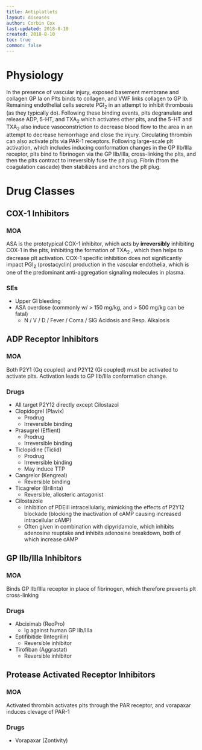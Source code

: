 ```yaml
---
title: Antiplatlets
layout: diseases
author: Corbin Cox
last-updated: 2018-8-10
created: 2018-8-10
toc: true
common: false
---
```

# Physiology
In the presence of vascular injury, exposed basement membrane and collagen GP Ia on Plts binds to collagen, and VWF links collagen to GP Ib. Remaining endothelial cells secrete PGI<sub>2</sub> in an attempt to inhibit thrombosis (as they typically do). Following these binding events, plts degranulate and release ADP, 5-HT, and TXA<sub>2</sub> which activates other plts, and the 5-HT and TXA<sub>2</sub> also induce vasoconstriction to decrease blood flow to the area in an attempt to decrease hemorrhage and close the injury. Circulating thrombin can also activate plts via PAR-1 receptors. Following large-scale plt activation, which includes inducing conformation changes in the GP IIb/IIIa receptor, plts bind to fibrinogen via the GP IIb/IIIa, cross-linking the plts, and then the plts contract to irreversibly fuse the plt plug. Fibrin (from the coagulation cascade) then stabilizes and anchors the plt plug.
# Drug Classes
## COX-1 Inhibitors
### MOA
ASA is the prototypical COX-1 inhibitor, which acts by **irreversibly** inhibiting COX-1 in the plts, inhibiting the formation of TXA<sub>2</sub> , which then helps to decrease plt activation. COX-1 specific inhibition does not significantly impact PGI<sub>2</sub> (prostacyclin) production in the vascular endothelia, which is one of the predominant anti-aggregation signaling molecules in plasma.
### SEs
* Upper GI bleeding
* ASA overdose (commonly w/ &gt; 150 mg/kg, and &gt; 500 mg/kg can be fatal)
	* N / V / D / Fever / Coma / SIG Acidosis and Resp. Alkalosis

## ADP Receptor Inhibitors
### MOA
Both P2Y1 (Gq coupled) and P2Y12 (Gi coupled) must be activated to activate plts. Activation leads to GP IIb/IIIa conformation change.
### Drugs
* All target P2Y12 directly except Cilostazol
* Clopidogrel (Plavix)
	* Prodrug
	* Irreversible binding
* Prasugrel (Effient)
	* Prodrug
	* Irreversible binding
* Ticlopidine (Ticlid)
	* Prodrug
	* Irreversible binding
	* May induce TTP
* Cangrelor (Kengreal)
	* Reversible binding
* Ticagrelor (Brilinta)
	* Reversible, allosteric antagonist
* Cilostazole
	* Inhibition of PDEIII intracellularly, mimicking the effects of P2Y12 blockade (blocking the inactivation of cAMP causing increased intracellular cAMP)
	* Often given in combination with dipyridamole, which inhibits adenosine reuptake and inhibits adenosine breakdown, both of which increase cAMP

## GP IIb/IIIa Inhibitors
### MOA
Binds GP IIb/IIIa receptor in place of fibrinogen, which therefore prevents plt cross-linking
### Drugs
* Abciximab (ReoPro)
	* Ig against human GP IIb/IIIa
* Eptifibitide (Integrilin)
	* Reversible inhibitor
* Tirofiban (Aggrastat)
	* Reversible inhibitor

## Protease Activated Receptor Inhibitors
### MOA
Activated thrombin activates plts through the PAR receptor, and vorapaxar induces clevage of PAR-1
### Drugs
* Vorapaxar (Zontivity)

